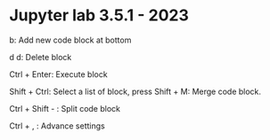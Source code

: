 # Jupyter lab 3.5.1 - 2023

b: Add new code block at bottom

d d: Delete block

Ctrl + Enter: Execute block

Shift + Ctrl: Select a list of block, press Shift + M: Merge code block.

Ctrl + Shift - : Split code block

Ctrl + , : Advance settings

